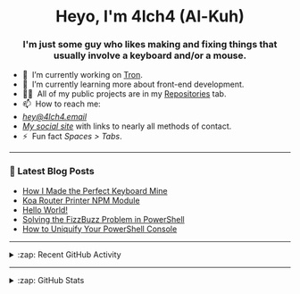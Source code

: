 <h1 align="center">Heyo, I'm 4lch4 (Al-Kuh)</h1>
<h3 align="center">I'm just some guy who likes making and fixing things that usually involve a keyboard and/or a mouse.</h3>

<!-- <p align="left"> <img src="https://komarev.com/ghpvc/?username=4lch4" alt="4lch4" /> </p> -->

<ul>
  <li>🔭&nbsp;&nbsp;I’m currently working on <a href="https://github.com/4lch4/Tron">Tron</a>.</li>
  <li>🌱&nbsp;&nbsp;I’m currently learning more about front-end development.</li>
  <!-- <li>👯&nbsp;&nbsp;I’m looking to collaborate on <a href="https://github.com/4lch4/Tron">Tron</a>.</li> -->
  <li>👨‍💻&nbsp;&nbsp;All of my public projects are in my <a  href="https://github.com/4lch4?tab=repositories">Repositories</a> tab.</li>
  <li>📫&nbsp;&nbsp;How to reach me:
    <li><em><a href="mailto:hey@4lch4.email">hey@4lch4.email</a></em></li>
    <li><em><a href="https://4lch4.social">My social site</a></em> with links to nearly all methods of contact.</li>
  </li>
  <li>⚡&nbsp;&nbsp;Fun fact <em>Spaces > Tabs</em>.</li>
</ul>

---

### 📕 Latest Blog Posts

<!-- BLOG-POST-LIST:START -->
- [How I Made the Perfect Keyboard Mine](https://4lch4.blog/blog/2021/07/03-moonlander)
- [Koa Router Printer NPM Module](https://4lch4.blog/blog/2021/07/02-koa-router-printer)
- [Hello World!](https://4lch4.blog/blog/2021/05/14-hello-world)
- [Solving the FizzBuzz Problem in PowerShell](https://4lch4.blog/blog/2018/08/07-solving-the-fizzbuzz-problem-in-powershell)
- [How to Uniquify Your PowerShell Console](https://4lch4.blog/blog/2018/06/03-how-to-uniquify-your-powershell-console)
<!-- BLOG-POST-LIST:END -->

---

<details>
  <summary>:zap: Recent GitHub Activity</summary>

<!--START_SECTION:activity-->
1. 💪 Opened PR [#1324](https://github.com/snowpackjs/astro/pull/1324) in [snowpackjs/astro](https://github.com/snowpackjs/astro)
2. ❗️ Closed issue [#1](https://github.com/snowpackjs/play.astro.build/issues/1) in [snowpackjs/play.astro.build](https://github.com/snowpackjs/play.astro.build)
3. 🗣 Commented on [#1](https://github.com/snowpackjs/play.astro.build/issues/1) in [snowpackjs/play.astro.build](https://github.com/snowpackjs/play.astro.build)
4. ❗️ Opened issue [#1](https://github.com/snowpackjs/play.astro.build/issues/1) in [snowpackjs/play.astro.build](https://github.com/snowpackjs/play.astro.build)
5. 🗣 Commented on [#78](https://github.com/estruyf/vscode-front-matter/issues/78) in [estruyf/vscode-front-matter](https://github.com/estruyf/vscode-front-matter)
<!--END_SECTION:activity-->

</details>

---

<details>
  <summary>:zap: GitHub Stats</summary>

  <img align="left" alt="4lch4's GitHub Stats" src="https://github-readme-stats.codestackr.vercel.app/api?username=4lch4&show_icons=true&hide_border=true" />

</details>

